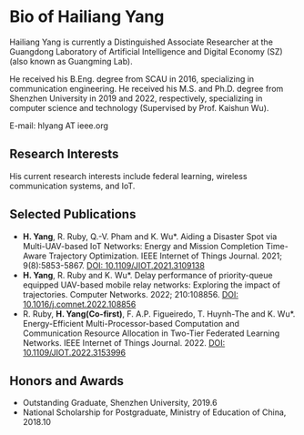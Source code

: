 # Bio of Hailiang Yang

Hailiang Yang is currently a Distinguished Associate Researcher at the Guangdong Laboratory of Artificial Intelligence and Digital Economy (SZ)(also known as Guangming Lab). 

He received his B.Eng. degree from SCAU in 2016, specializing in communication engineering. He received his M.S. and Ph.D. degree from Shenzhen University in 2019 and 2022, respectively, specializing in computer science and technology (Supervised by Prof. Kaishun Wu).

E-mail: hlyang AT ieee.org

## Research Interests
His current research interests include federal learning, wireless communication systems, and IoT.

## Selected Publications
- **H. Yang**, R. Ruby, Q.-V. Pham and K. Wu*. Aiding a Disaster Spot via Multi-UAV-based IoT Networks: Energy and Mission Completion Time-Aware Trajectory Optimization. IEEE Internet of Things Journal. 2021; 9(8):5853-5867. [DOI: 10.1109/JIOT.2021.3109138](https://doi.org/10.1109/JIOT.2021.3109138)
- **H. Yang**, R. Ruby and K. Wu*. Delay performance of priority-queue equipped UAV-based mobile relay networks: Exploring the impact of trajectories. Computer Networks. 2022; 210:108856. [DOI: 10.1016/j.comnet.2022.108856](https://doi.org/10.1016/j.comnet.2022.108856)
- R. Ruby, **H. Yang(Co-first)**, F. A.P. Figueiredo, T. Huynh-The and K. Wu*. Energy-Efficient Multi-Processor-based Computation and Communication Resource Allocation in Two-Tier Federated Learning Networks. IEEE Internet of Things Journal. 2022. [DOI: 10.1109/JIOT.2022.3153996](https://doi.org/10.1109/JIOT.2022.3153996)

## Honors and Awards
- Outstanding Graduate, Shenzhen University, 2019.6
- National Scholarship for Postgraduate, Ministry of Education of China, 2018.10
